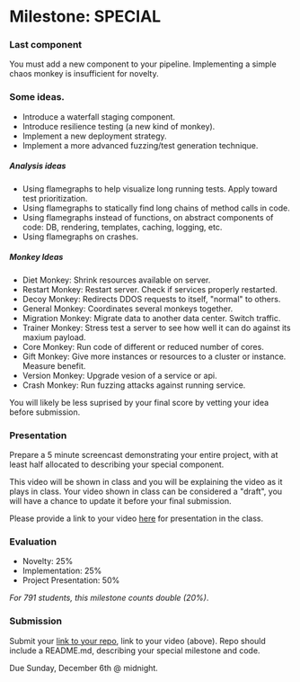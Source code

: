 # Milestone: SPECIAL

### Last component

You must add a new component to your pipeline.  Implementing a simple chaos monkey is insufficient for novelty.

### Some ideas.

* Introduce a waterfall staging component.
* Introduce resilience testing (a new kind of monkey).
* Implement a new deployment strategy.
* Implement a more advanced fuzzing/test generation technique.

##### Analysis ideas

* Using flamegraphs to help visualize long running tests. Apply toward test prioritization.
* Using flamegraphs to statically find long chains of method calls in code.
* Using flamegraphs instead of functions, on abstract components of code: DB, rendering, templates, caching, logging, etc.
* Using flamegraphs on crashes.

##### Monkey Ideas

* Diet Monkey: Shrink resources available on server.
* Restart Monkey: Restart server. Check if services properly restarted.
* Decoy Monkey: Redirects DDOS requests to itself, "normal" to others.
* General Monkey: Coordinates several monkeys together.
* Migration Monkey: Migrate data to another data center. Switch traffic.
* Trainer Monkey: Stress test a server to see how well it can do against its maxium payload.
* Core Monkey: Run code of different or reduced number of cores.
* Gift Monkey: Give more instances or resources to a cluster or instance. Measure benefit.
* Version Monkey: Upgrade vesion of a service or api.
* Crash Monkey: Run fuzzing attacks against running service.

You will likely be less suprised by your final score by vetting your idea before submission.

### Presentation

Prepare a 5 minute screencast demonstrating your entire project, with at least half allocated to describing your special component.

This video will be shown in class and you will be explaining the video as it plays in class.  Your video shown in class can be considered a "draft", you will have a chance to update it before your final submission.

Please provide a link to your video [here](https://docs.google.com/spreadsheets/d/18i9fKzY9ewOUUQ0PLF0ijfYAV_XtameItq9OV3Ohs38/edit#gid=0) for presentation in the class.

### Evaluation

* Novelty: 25%
* Implementation: 25%
* Project Presentation: 50%

*For 791 students, this milestone counts double (20%)*.

### Submission

Submit your [link to your repo](https://docs.google.com/a/ncsu.edu/forms/d/19frmcxEfPfW4Dn8xieHOJQk-P5i340CIs9eH5UZse6s/edit#), link to your video (above). Repo should include a README.md, describing your special milestone and code.

Due Sunday, December 6th @ midnight.
